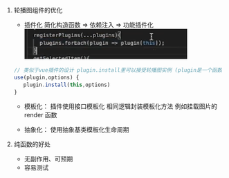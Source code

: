 1. 轮播图组件的优化

   - 插件化
     简化构造函数 => 依赖注入 => 功能插件化
     ![1658761043792](image/3-js/1658761043792.png)

   ```js
   // 类似于vue插件的设计 plugin.install里可以接受轮播图实例 (plugin是一个函数或者一个带有install方法的对象)
   use(plugin,options) {
      plugin.install(this,options)
   }
   ```

   - 模板化：
     插件使用接口模板化
     相同逻辑封装模板化方法
     例如挂载图片的 render 函数

   - 抽象化：
     使用抽象基类模板化生命周期

2. 纯函数的好处
   - 无副作用、可预期
   - 容易测试
